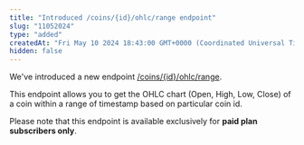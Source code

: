 ```yaml
---
title: "Introduced /coins/{id}/ohlc/range endpoint"
slug: "11052024"
type: "added"
createdAt: "Fri May 10 2024 18:43:00 GMT+0000 (Coordinated Universal Time)"
hidden: false
---
```

We've introduced a new endpoint [/coins/{id}/ohlc/range](/reference/coins-id-ohlc-range).

This endpoint allows you to get the OHLC chart (Open, High, Low, Close) of a coin within a range of timestamp based on particular coin id.

Please note that this endpoint is available exclusively for **paid plan subscribers only**.